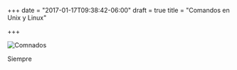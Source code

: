 +++
date = "2017-01-17T09:38:42-06:00"
draft = true
title = "Comandos en Unix y Linux"

+++

![Comnados](images/comandos.png)


Siempre
